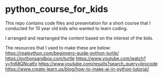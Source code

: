 # python_course_for_kids

This repo contains code files and presentation for a short course that I conducted for 10 year old kids who wanted to learn coding.

I arranged and rearranged the content based on the interest of the kids. 

The resources that I used to make these are below:
https://realpython.com/beginners-guide-python-turtle/
https://pythonsandbox.com/turtle
https://www.youtube.com/watch?v=fn68QNcatfo
https://www.youtube.com/results?search_query=brocode
https://www.create-learn.us/blog/how-to-make-ai-in-python-tutorial/
